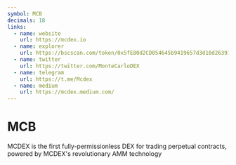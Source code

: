 ```yaml
---
symbol: MCB
decimals: 18
links:
  - name: website
    url: https://mcdex.io
  - name: explorer
    url: https://bscscan.com/token/0x5fE80d2CD054645b9419657d3d10d26391780A7B
  - name: twitter
    url: https://twitter.com/MonteCarloDEX
  - name: telegram
    url: https://t.me/Mcdex
  - name: medium
    url: https://mcdex.medium.com/
---
```


# MCB

MCDEX is the first fully-permissionless DEX for trading perpetual contracts, powered by MCDEX's revolutionary AMM technology
